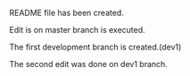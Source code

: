 README file has been created.

Edit is on master branch is executed.

The first development branch is created.(dev1)

The second edit was done on dev1 branch.